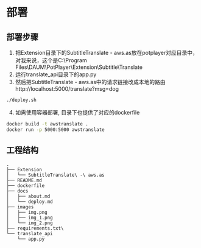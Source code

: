 # 部署

## 部署步骤

1. 把Extension目录下的SubtitleTranslate - aws.as放在potplayer对应目录中，对我来说，这个是C:\Program Files\DAUM\PotPlayer\Extension\Subtitle\Translate
2. 运行translate_api目录下的app.py
3. 然后把SubtitleTranslate - aws.as中的请求链接改成本地的路由
http://localhost:5000/translate?msg=dog
```bash
./deploy.sh
```
4. 如需使用容器部署, 目录下也提供了对应的dockerfile
```bash
docker build -t awstranslate .
docker run -p 5000:5000 awstranslate
```
## 工程结构

```text
.
├── Extension
│   └── SubtitleTranslate\ -\ aws.as
├── README.md
├── dockerfile
├── docs
│   ├── about.md
│   └── deploy.md
├── images
│   ├── img.png
│   ├── img_1.png
│   └── img_2.png
├── requirements.txt\ 
└── translate_api
    └── app.py
```
